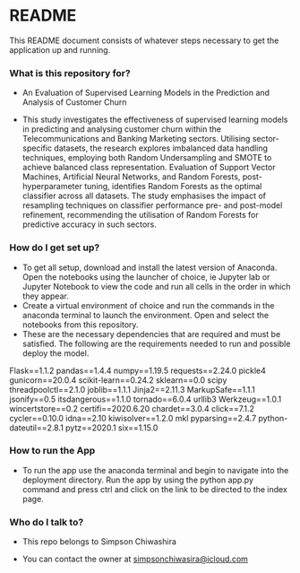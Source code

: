 # README #

This README document consists of whatever steps necessary to get the application up and running.

### What is this repository for? ###
* An Evaluation of Supervised Learning Models in the Prediction and Analysis of Customer Churn
 
* This study investigates the effectiveness of supervised learning models in predicting and analysing customer churn within the Telecommunications and Banking Marketing sectors. Utilising sector-specific datasets, the research explores imbalanced data handling techniques, employing both Random Undersampling and SMOTE to achieve balanced class representation. Evaluation of Support Vector Machines, Artificial Neural Networks, and Random Forests, post-hyperparameter tuning, identifies Random Forests as the optimal classifier across all datasets. The study emphasises the impact of resampling techniques on classifier performance pre- and post-model refinement, recommending the utilisation of Random Forests for predictive accuracy in such sectors.

### How do I get set up? ###
* To get all setup, download and install the latest version of Anaconda. Open the notebooks using the launcher of choice, ie Jupyter lab or Jupyter Notebook to view the code and run all cells in the order in which they appear. 
* Create a virtual environment of choice and run the commands in the anaconda terminal to launch the environment. Open and select the notebooks from this repository.
* These are the necessary dependencies that are required and must be satisfied. The following are the requirements needed to run and possible deploy the model. 

Flask==1.1.2
pandas==1.4.4
numpy==1.19.5
requests==2.24.0
pickle4
gunicorn==20.0.4
scikit-learn==0.24.2
sklearn==0.0
scipy 
threadpoolctl==2.1.0
joblib==1.1.1
Jinja2==2.11.3
MarkupSafe==1.1.1
jsonify==0.5
itsdangerous==1.1.0
tornado==6.0.4
urllib3
Werkzeug==1.0.1
wincertstore==0.2
certifi==2020.6.20
chardet==3.0.4
click==7.1.2
cycler==0.10.0
idna==2.10
kiwisolver==1.2.0
mkl
pyparsing==2.4.7
python-dateutil==2.8.1
pytz==2020.1
six==1.15.0

### How to run the App ###
* To run the app use the anaconda terminal and begin to navigate into the deployment directory. Run the app by using the python app.py command and press ctrl and click on the link to be directed to the index page. 

### Who do I talk to? ###

* This repo belongs to Simpson Chiwashira

* You can contact the owner at simpsonchiwasira@icloud.com


